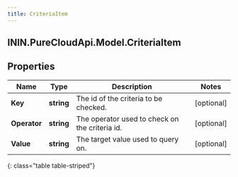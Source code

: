 ```yaml
---
title: CriteriaItem
---
```

## ININ.PureCloudApi.Model.CriteriaItem

## Properties

|Name | Type | Description | Notes|
|------------ | ------------- | ------------- | -------------|
| **Key** | **string** | The id of the criteria to be checked. | [optional] |
| **Operator** | **string** | The operator used to check on the criteria id. | [optional] |
| **Value** | **string** | The target value used to query on. | [optional] |
{: class="table table-striped"}



